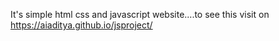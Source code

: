 It's simple html css and javascript website....to see this visit on https://aiaditya.github.io/jsproject/
